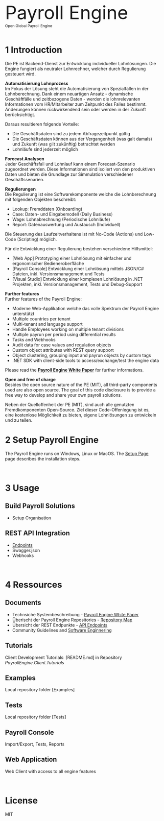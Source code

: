 <span style="font-size: 60px">Payroll Engine</span><br />
<pspan style="font-size: 12px">Open Global Payroll Engine</span><br /><br />

# 1 Introduction
Die PE ist Backend-Dienst zur Entwicklung individueller Lohnlösungen. Die Engine fungiert als neutraler Lohnrechner, welcher durch Regulierung gesteuert wird.

**Automatisierung Lohnprozess**<br/>
Im Fokus der Lösung steht die Automatisierung von Spezialfällen in der Lohnberechnung. Dank einem neuartigen Ansatz - dynamische Geschäftfälle und zeitbezogene Daten - werden die lohnrelevanten Informationen vom HR/Mitarbeiter zum Zeitpunkt des Falles bestimmt. Änderungen können rückwirkendend sein oder werden in der Zukunft berücksichtigt. 

Daraus resultieren folgende Vorteile:
- Die Geschäftsdaten sind zu jedem Abfragezeitpunkt gültig
- Die Geschäftsdaten können aus der Vergangenheit (was galt damals) und Zukunft (was gilt zukünftig) betrachtet werden
- Lohnläufe sind jederzeit möglich

**Forecast Analysen**<br/>
Jeder Geschäftsfall und Lohnlauf kann einem Forecast-Szenario zugeordnet werden. Diese Informationen sind isoliert von den produktiven Daten und bieten die Grundlage zur Simmulation verschiedener Geschäftssenarien.

**Regulierungen**<br/>
Die Regulierung ist eine Softwarekomponente welche die Lohnberechnung mit folgenden Objekten beschreibt: 
- Lookup: Fremddaten (Onboarding)
- Case: Daten- und Eingabemodell (Daily Business)
- Wage: Lohnabrechnung (Periodische Lohnläufe)
- Report: Datenauswertung und Austausch (Individuell)

Die Steuerung des Laufzeitverhaltens ist mit No-Code (Actions) und Low-Code (Scripting) möglich.

Für die Entwicklung einer Regulierung bestehen verschiedene Hilfsmittel:
- [Web App] Prototyping einer Lohnlösung mit einfacher und ergonomischer Bedieneroberfläche
- [Payroll Console] Entwicklung einer Lohnlösung mittels JSON/C# Dateien, inkl. Versionsmanagement und Tests
- [Visual Studio] Entwicklung einer komplexen Lohnlösung in .NET Projekten, inkl. Versionsmanagement, Tests und Debug-Support

**Further features**<br/>
Further features of the Payroll Engine:
- Moderne Web-Applikation welche das volle Spektrum der Payroll Engine unterstützt
- Multiple countries per tenant
- Multi-tenant and language support
- Handle Employees working on multiple tenant divisions
- Multiple payrun per period using differential results
- Tasks and Webhooks
- Audit data for case values and regulation objects
- Custom object attributes with REST query support
- Object clustering, grouping input and payrun objects by custom tags
- .NET SDK with client-side tools to access/exchange/test the engine data

Please read the **[Payroll Engine White Paper](Documents/PayrolEnginelWhitePaper_de.pdf)** for further informations.

**Open and free of charge**<br/>
Besides the open source nature of the PE (MIT), all third-party components used are also open source. The goal of this code disclosure is to provide a free way to develop and share your own payroll solutions.

Neben der Quelloffenheit der PE (MIT), sind auch alle genutzten Fremdkomponenten Open-Source. Ziel dieser Code-Offenlegung ist es, eine kostenlose Möglichkeit zu bieten, eigene Lohnlösungen zu entwickeln und zu teilen. 

# 2 Setup Payroll Engine
The Payroll Engine runs on Windows, Linux or MacOS. The [Setup Page](Documents/Setup.md) page describes the installation steps.

<br/>

# 3 Usage
## Build Payroll Solutions
- Setup Organisation
## REST API Integration
- [Endpoints](Documents/PayrollRestServicesEndpoints.md)
- Swagger.json
- Webhooks

<br/>

# 4 Ressources
## Documents
- Technsiche Systembeschreibung - [Payroll Engine White Paper](Documents/PayrolEnginelWhitePaper_de.pdf)
- Überischt der Payroll Engine Repositories - [Repository Map](Documents/PayrollEngineRepositoryMap.pdf")
- Übersicht der REST Endpunkte - [API Endpoints](Documents/PayrollRestServicesEndpoints.md)
- Community Guidelines and [Software Enginnering](Documents/SoftwareEngineering.md)

## Tutorials
Client Development Tutorials: [README.md] in Repository *PayrollEngine.Client.Tutorials*

## Examples
Local repository folder [Examples]

## Tests
Local repository folder [Tests]

## Payroll Console
Import/Export, Tests, Reports

## Web Application
Web Client with access to all engine features

<br/>

# License
MIT
